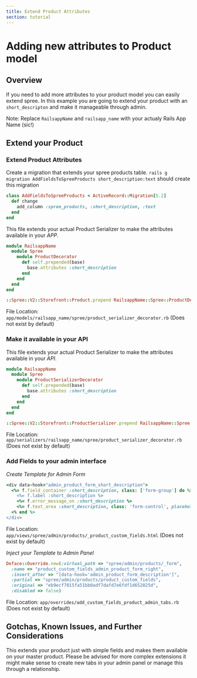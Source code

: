 ```yaml
---
title: Extend Product Attributes
section: tutorial
---
```


# Adding new attributes to Product model

## Overview

If you need to add more attributes to your product model you can easily extend spree. In this example you are going to extend your product with an `short_descripton` and make it manageable through admin.

Note: Replace `RailsappName` and `railsapp_name` with your actualy Rails App Name \(sic!\)

## Extend your Product

### Extend Product Attributes

Create a migration that extends your spree products table. `rails g migration AddFieldsToSpreeProducts short_description:text` should create this migration

```ruby
class AddFieldsToSpreeProducts < ActiveRecord::Migration[5.2]
  def change
    add_column :spree_products, :short_description, :text
  end
end
```

This file extends your actual Product Serializer to make the attributes available in your _APP_.

```ruby
module RailsappName
  module Spree
    module ProductDecorator
      def self.prepended(base)
        base.attributes :short_description
      end
    end
  end
end

::Spree::V2::Storefront::Product.prepend RailsappName::Spree::ProductDecorator if ::Spree::V2::Storefront::Product.included_modules.exclude?(RailsappName::Spree::ProductDecorator)
```

File Location: `app/models/railsapp_name/spree/product_serializer_decorator.rb` \(Does not exist by default\)

### Make it available in your API

This file extends your actual Product Serializer to make the attributes available in your _API_.

```ruby
module RailsappName
  module Spree
    module ProductSerializerDecorator
      def self.prepended(base)
        base.attributes :short_description
      end
    end
  end
end

::Spree::V2::Storefront::ProductSerializer.prepend RailsappName::Spree::ProductSerializerDecorator if ::Spree::V2::Storefront::ProductSerializer.included_modules.exclude?(RailsappName::Spree::ProductSerializerDecorator)
```

File Location: `app/serializers/railsapp_name/spree/product_serializer_decorator.rb` \(Does not exist by default\)

### Add Fields to your admin interface

_Create Template for Admin Form_

```ruby
<div data-hook="admin_product_form_short_description">
  <%= f.field_container :short_description, class: ['form-group'] do %>
    <%= f.label :short_description %>
    <%= f.error_message_on :short_description %>
    <%= f.text_area :short_description, class: 'form-control', placeholder: 'Am besten drei Bullet Points' %>
  <% end %>
</div>
```

File Location: `app/views/spree/admin/products/_product_custom_fields.html` \(Does not exist by default\)

_Inject your Template to Admin Panel_

```ruby
Deface::Override.new(:virtual_path => "spree/admin/products/_form",
  :name => "product_custom_fields_admin_product_form_right",
  :insert_after => "[data-hook='admin_product_form_description']",
  :partial => "spree/admin/products/product_custom_fields",
  :original => "eb9ecf7015fa51bb0adf7dafd7e6fdf1d652025d",
  :disabled => false)
```

File Location: `app/overrides/add_custom_fields_product_admin_tabs.rb` \(Does not exist by default\)

## Gotchas, Known Issues, and Further Considerations

This extends your product just with simple fields and makes them available on your master product. Please be advised for more complex extensions it might make sense to create new tabs in your admin panel or manage this through a relationship.


